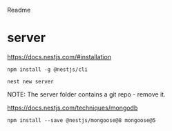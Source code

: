 Readme

# server

https://docs.nestjs.com/#installation

`npm install -g @nestjs/cli`

`nest new server`

NOTE: The server folder contains a git repo - remove it.

https://docs.nestjs.com/techniques/mongodb

`npm install --save @nestjs/mongoose@8 mongoose@5`
